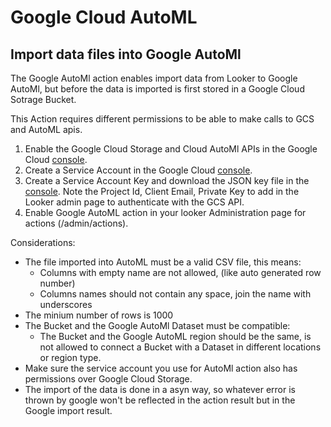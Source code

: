 # Google Cloud AutoML
## Import data files into Google AutoMl

The Google AutoMl action enables import data from Looker to Google AutoMl, but before the data is imported is first stored in a Google Cloud Sotrage Bucket.

This Action requires different permissions to be able to make calls to GCS and AutoML apis.

1. Enable the Google Cloud Storage and Cloud AutoMl APIs in the Google Cloud [console](https://console.cloud.google.com/apis/dashboard).
2. Create a Service Account in the Google Cloud [console](https://console.cloud.google.com/iam-admin/serviceaccounts/project).
3. Create a Service Account Key and download the JSON key file in the [console](https://console.cloud.google.com/apis/credentials). Note the Project Id, Client Email, Private Key to add in the Looker admin page to authenticate with the GCS API.
4. Enable Google AutoML action in your looker Administration page for actions (/admin/actions).

Considerations:

- The file imported into AutoML must be a valid CSV file, this means:
  - Columns with empty name are not allowed, (like auto generated row number)
  - Columns names should not contain any space, join the name with underscores
- The minium number of rows is 1000
- The Bucket and the Google AutoMl Dataset must be compatible:
  - The Bucket and the Google AutoML region should be the same, is not allowed to connect a Bucket with a Dataset in different locations or region type.
- Make sure the service account you use for AutoMl action also has permissions over Google Cloud Storage.
- The import of the data is done in a asyn way, so whatever error is thrown by google won't be reflected in the action result but in the Google import result.
